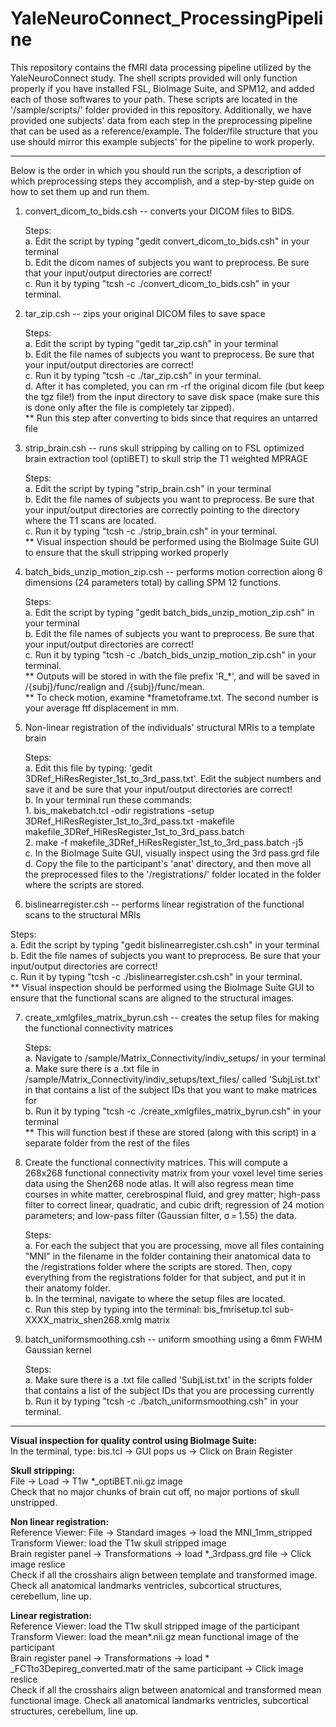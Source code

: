 # YaleNeuroConnect_ProcessingPipeline

This repository contains the fMRI data processing pipeline utilized by the YaleNeuroConnect study. The shell scripts provided will only function properly if you have installed FSL, BioImage Suite, and SPM12, and added each of those softwares to your path. These scripts are located in the '/sample/scripts/' folder provided in this repository. Additionally, we have provided one subjects' data from each step in the preprocessing pipeline that can be used as a reference/example. The folder/file structure that you use should mirror this example subjects' for the pipeline to work properly.  

------------------------------------------------------------------------------------------------------------------------------------------------------------------------------

Below is the order in which you should run the scripts, a description of which preprocessing steps they accomplish, and a step-by-step guide on how to set them up and run them. 
1. convert_dicom_to_bids.csh -- converts your DICOM files to BIDS.  
  
   Steps:  
       a. Edit the script by typing "gedit convert_dicom_to_bids.csh" in your terminal  
       b. Edit the dicom names of subjects you want to preprocess. Be sure that your input/output directories are correct!  
       c. Run it by typing "tcsh -c ./convert_dicom_to_bids.csh" in your terminal.  

2. tar_zip.csh -- zips your original DICOM files to save space
  
   Steps:  
       a. Edit the script by typing "gedit tar_zip.csh" in your terminal  
       b. Edit the file names of subjects you want to preprocess. Be sure that your input/output directories are correct!  
       c. Run it by typing "tcsh -c ./tar_zip.csh" in your terminal.  
       d. After it has completed, you can rm -rf the original dicom file (but keep the tgz file!) from the input directory to save disk space (make sure this is done only after the file is completely tar zipped).  
       ** Run this step after converting to bids since that requires an untarred file  

3. strip_brain.csh -- runs skull stripping by calling on to FSL optimized brain extraction tool (optiBET) to skull strip the T1 weighted MPRAGE
  
   Steps:  
       a. Edit the script by typing "strip_brain.csh" in your terminal  
       b. Edit the file names of subjects you want to preprocess. Be sure that your input/output directories are correctly pointing to the directory where the T1 scans are located.  
       c. Run it by typing "tcsh -c ./strip_brain.csh" in your terminal.  
       ** Visual inspection should be performed using the BioImage Suite GUI to ensure that the skull stripping worked properly  

4. batch_bids_unzip_motion_zip.csh -- performs motion correction along 6 dimensions (24 parameters total) by calling SPM 12 functions.  
  
   Steps:  
       a. Edit the script by typing "gedit batch_bids_unzip_motion_zip.csh" in your terminal  
       b. Edit the file names of subjects you want to preprocess. Be sure that your input/output directories are correct!  
       c. Run it by typing "tcsh -c ./batch_bids_unzip_motion_zip.csh" in your terminal.  
       ** Outputs will be stored in with the file prefix 'R_*', and will be saved in /{subj}/func/realign and /{subj}/func/mean.  
       ** To check motion, examine *frametoframe.txt. The second number is your average ftf displacement in mm.  
   
5. Non-linear registration of the individuals' structural MRIs to a template brain
  
   Steps:  
       a. Edit this file by typing: 'gedit 3DRef_HiResRegister_1st_to_3rd_pass.txt'. Edit the subject numbers and save it and be sure that your input/output directories are correct!  
       b. In your terminal run these commands:  
           1. bis_makebatch.tcl -odir registrations -setup 3DRef_HiResRegister_1st_to_3rd_pass.txt -makefile makefile_3DRef_HiResRegister_1st_to_3rd_pass.batch  
           2. make -f makefile_3DRef_HiResRegister_1st_to_3rd_pass.batch -j5  
       c. In the BioImage Suite GUI, visually inspect using the 3rd pass.grd file  
       d. Copy the file to the participant's 'anat' directory, and then move all the preprocessed files to the '/registrations/' folder located in the folder where the scripts are stored.  

6. bislinearregister.csh -- performs linear registration of the functional scans to the structural MRIs  
  
  Steps:  
       a. Edit the script by typing "gedit bislinearregister.csh.csh" in your terminal  
       b. Edit the file names of subjects you want to preprocess. Be sure that your input/output directories are correct!  
       c. Run it by typing "tcsh -c ./bislinearregister.csh.csh" in your terminal.  
       ** Visual inspection should be performed using the BioImage Suite GUI to ensure that the functional scans are aligned to the structural images.  

7. create_xmlgfiles_matrix_byrun.csh -- creates the setup files for making the functional connectivity matrices  
  
   Steps:  
        a. Navigate to /sample/Matrix_Connectivity/indiv_setups/ in your terminal  
        a. Make sure there is a .txt file in /sample/Matrix_Connectivity/indiv_setups/text_files/ called 'SubjList.txt' in that contains a list of the subject IDs that you want to make matrices for  
        b. Run it by typing "tcsh -c ./create_xmlgfiles_matrix_byrun.csh" in your terminal  
        ** This will function best if these are stored (along with this script) in a separate folder from the rest of the files  
  
8. Create the functional connectivity matrices. This will compute a 268x268 functional connectivity matrix from your voxel level time series data using the Shen268 node atlas. It will also regress mean time courses in white matter, cerebrospinal fluid, and grey matter; high-pass filter to correct linear, quadratic, and cubic drift; regression of 24 motion parameters; and low-pass filter (Gaussian filter, σ = 1.55) the data.  
  
    Steps:  
        a. For each the subject that you are processing, move all files containing "MNI" in the filename in the folder containing their anatomical data to the /registrations folder where the scripts are stored. Then, copy everything from the registrations folder for that subject, and put it in their anatomy folder.  
        b. In the terminal, navigate to where the setup files are located.  
        c. Run this step by typing into the terminal: bis_fmrisetup.tcl sub-XXXX_matrix_shen268.xmlg matrix  

9. batch_uniformsmoothing.csh -- uniform smoothing using a 6mm FWHM Gaussian kernel
  
    Steps:  
        a. Make sure there is a .txt file called 'SubjList.txt' in the scripts folder that contains a list of the subject IDs that you are processing currently  
        b. Run it by typing "tcsh -c ./batch_uniformsmoothing.csh" in your terminal.  

-----------------------------------------------------------------------------------------------------------------------------------------------------------------------------
  

**Visual inspection for quality control using BioImage Suite:**  
In the terminal, type: bis.tcl -> GUI pops us -> Click on Brain Register  

**Skull stripping:**  
File -> Load -> T1w *_optiBET.nii.gz image  
Check that no major chunks of brain cut off, no major portions of skull unstripped.  

**Non linear registration:**   
Reference Viewer: File -> Standard images -> load the MNI_1mm_stripped  
Transform Viewer: load the T1w skull stripped image  
Brain register panel -> Transformations -> load *_3rdpass.grd file -> Click image reslice  
Check if all the crosshairs align between template and transformed image. Check all anatomical landmarks ventricles, subcortical structures, cerebellum, line up.  

**Linear registration:**  
Reference Viewer: load the T1w skull stripped image of the participant  
Transform Viewer: load the mean*.nii.gz mean functional image of the participant  
Brain register panel -> Transformations -> load * _FCTto3Depireg_converted.matr of the same participant -> Click image reslice  
Check if all the crosshairs align between anatomical and transformed mean functional image. Check all anatomical landmarks ventricles, subcortical structures, cerebellum, line up. 

